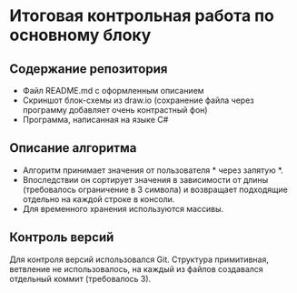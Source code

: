 # Итоговая контрольная работа по основному блоку

## Содержание репозитория

- Файл README.md с оформленным описанием
- Скриншот блок-схемы из draw.io (сохранение файла через программу добавляет очень контрастный фон)
- Программа, написанная на языке C#

## Описание алгоритма

- Алгоритм принимает значения от пользователя * через запятую *. 
- Впоследствии он сортирует значения в зависимости от длины (требовалось ограничение в 3 символа) и возвращает подходящие отдельно на каждой строке в консоли.
- Для временного хранения используются массивы.

## Контроль версий

Для контроля версий использовался Git. Структура примитивная, ветвление не использовалось, на каждый из файлов создавался отдельный коммит (требовалось 3).